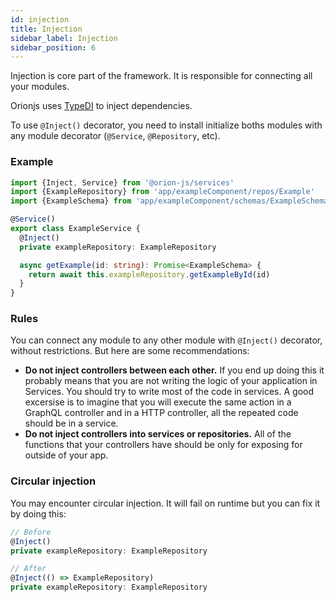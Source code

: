 ```yaml
---
id: injection
title: Injection
sidebar_label: Injection
sidebar_position: 6
---
```


Injection is core part of the framework. It is responsible for connecting all your modules.

Orionjs uses [TypeDI](https://github.com/typestack/typedi) to inject dependencies.

To use `@Inject()` decorator, you need to install initialize boths modules with any module decorator (`@Service`, `@Repository`, etc).

### Example

```ts
import {Inject, Service} from '@orion-js/services'
import {ExampleRepository} from 'app/exampleComponent/repos/Example'
import {ExampleSchema} from 'app/exampleComponent/schemas/ExampleSchema'

@Service()
export class ExampleService {
  @Inject()
  private exampleRepository: ExampleRepository

  async getExample(id: string): Promise<ExampleSchema> {
    return await this.exampleRepository.getExampleById(id)
  }
}
```

### Rules

You can connect any module to any other module with `@Inject()` decorator, without restrictions. But here are some recommendations:

- **Do not inject controllers between each other.** If you end up doing this it probably means that you are not writing the logic of your application in Services. You should try to write most of the code in services. A good excersise is to imagine that you will execute the same action in a GraphQL controller and in a HTTP controller, all the repeated code should be in a service.
- **Do not inject controllers into services or repositories.** All of the functions that your controllers have should be only for exposing for outside of your app.

### Circular injection

You may encounter circular injection. It will fail on runtime but you can fix it by doing this:

```ts
// Before
@Inject()
private exampleRepository: ExampleRepository

// After
@Inject(() => ExampleRepository)
private exampleRepository: ExampleRepository
```
